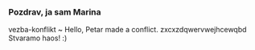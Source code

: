 ### Pozdrav, ja sam Marina
vezba-konflikt
~ Hello, Petar made a conflict.
zxcxzdqwervwejhcewqbd
Stvaramo haos! :) 

